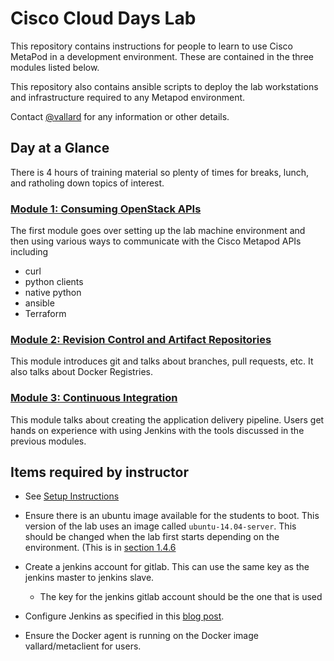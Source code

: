 # Cisco Cloud Days Lab
This repository contains instructions for people to learn to use
Cisco MetaPod in a development environment. These are contained in the
three modules listed below. 

This repository also contains ansible scripts to deploy the lab
workstations and infrastructure required to any Metapod environment. 

Contact [@vallard](http://twitter.com/vallard) for any information or
other details. 

## Day at a Glance
There is 4 hours of training material so plenty of times for breaks, lunch,
and ratholing down topics of interest.

### [Module 1: Consuming OpenStack APIs](https://github.com/vallard/CiscoCloudDayLab1/tree/master/01-ConsumingOpenStack)

The first module goes over setting up the lab machine environment and then
using various ways to communicate with the Cisco Metapod APIs including

* curl
* python clients
* native python
* ansible
* Terraform

### [Module 2: Revision Control and Artifact Repositories](https://github.com/vallard/CiscoCloudDayLab1/tree/master/02-GitAndRegistries)

This module introduces git and talks about branches, pull requests, etc. 
It also talks about Docker Registries. 

### [Module 3: Continuous Integration](https://github.com/vallard/CiscoCloudDayLab1/tree/master/03-ContinuousIntegration)

This module talks about creating the application delivery pipeline. 
Users get hands on experience with using Jenkins with the tools discussed 
in the previous modules. 


## Items required by instructor

* See [Setup Instructions](https://github.com/vallard/CiscoCloudDayLab1/tree/master/00-Setup#cisco-cloud-days-lab)

* Ensure there is an ubuntu image available for the students to boot.  This version of the lab uses an image called ```ubuntu-14.04-server```.  This should be changed when the lab first starts depending on the environment.  (This is in [section 1.4.6](https://github.com/vallard/CiscoCloudDayLab1/tree/master/01-ConsumingOpenStack#146-create-a-new-instance)

* Create a jenkins account for gitlab.  This can use the same key as the jenkins master to jenkins slave.  
  * The key for the jenkins gitlab account should be the one that is used 

* Configure Jenkins as specified in this [blog post]( http://benincosa.com/?p=3352 ). 

* Ensure the Docker agent is running on the Docker image vallard/metaclient for users.  
